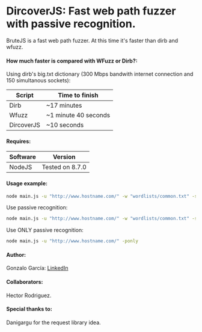 # DircoverJS: Fast web path fuzzer with passive recognition.

BruteJS is a fast web path fuzzer. At this time it's faster than dirb and wfuzz.

#### How much faster is compared with WFuzz or Dirb?:

Using dirb's big.txt dictionary (300 Mbps bandwith internet connection and 150 simultanous sockets):

| Script | Time to finish |
|----------|---------|
| Dirb   |  ~17 minutes   |
| Wfuzz   | ~1 minute 40 seconds   |
| DircoverJS   | ~10 seconds   |


#### Requires:
| Software | Version |
|----------|---------|
| NodeJS   | Tested on 8.7.0   |

#### Usage example:

```sh
node main.js -u "http://www.hostname.com/" -w "wordlists/common.txt" -s 150
```

Use passive recognition:

```sh
node main.js -u "http://www.hostname.com/" -w "wordlists/common.txt" -s 150 -p
```

Use ONLY passive recognition:

```sh
node main.js -u "http://www.hostname.com/" -ponly
```


#### Author:
Gonzalo García: [LinkedIn](https://www.linkedin.com/in/gongl556/)

#### Collaborators:
Hector Rodriguez.

#### Special thanks to:
Danigargu for the request library idea.
